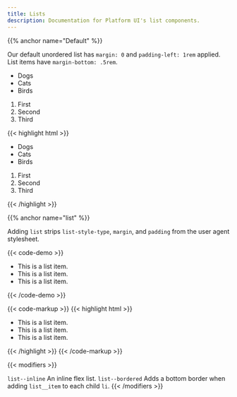 ```yaml
---
title: Lists
description: Documentation for Platform UI's list components.
---
```


{{% anchor name="Default" %}}

Our default unordered list has `margin: 0` and `padding-left: 1rem` applied. List items have `margin-bottom: .5rem`.

<ul>
  <li>Dogs</li>
  <li>Cats</li>
  <li>Birds</li>
</ul>
<div class="my-3"></div>
<ol>
  <li>First</li>
  <li>Second</li>
  <li>Third</li>
</ol>

<div class="mt-3 mb-4">
{{< highlight html >}}
<!-- Unordered List -->
<ul>
  <li>Dogs</li>
  <li>Cats</li>
  <li>Birds</li>
</ul>

<!-- Ordered List -->
<ol>
  <li>First</li>
  <li>Second</li>
  <li>Third</li>
</ol>
{{< /highlight >}}
</div>


{{% anchor name="list" %}}

Adding `list` strips `list-style-type`, `margin`, and `padding` from the user agent stylesheet.

{{< code-demo >}}
<ul class="list">
  <li>This is a list item.</li>
  <li>This is a list item.</li>
  <li>This is a list item.</li>
</ul>
{{< /code-demo >}}

{{< code-markup >}}
{{< highlight html >}}
<ul class="list">
   <li>This is a list item.</li>
   <li>This is a list item.</li>
   <li>This is a list item.</li>
 </ul>
{{< /highlight >}}
{{< /code-markup >}}

{{< modifiers  >}}
<tr>
  <td data-label="Modifier">
    <code>list--inline</code>
  </td>
  <td data-label="Behavior">
    An inline flex list.
  </td>
</tr>
<tr>
  <td data-label="Modifier">
    <code>list--bordered</code>
  </td>
  <td data-label="Behavior">
    Adds a bottom border when adding <code>list__item</code> to each child <code>li</code>.
  </td>
</tr>
{{< /modifiers >}}